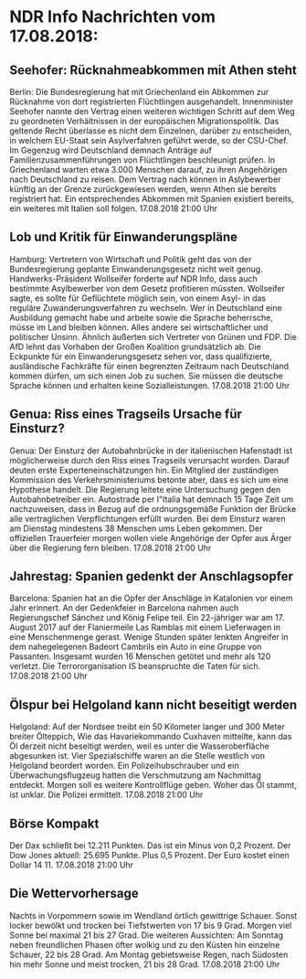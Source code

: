 # NDR Info Nachrichten vom 17.08.2018:


## Seehofer: Rücknahmeabkommen mit Athen steht
Berlin: Die Bundesregierung hat mit Griechenland ein Abkommen zur Rücknahme von dort registrierten Flüchtlingen ausgehandelt. Innenminister Seehofer nannte den Vertrag einen weiteren wichtigen Schritt auf dem Weg zu geordneten Verhältnissen in der europäischen Migrationspolitik. Das geltende Recht überlasse es nicht dem Einzelnen, darüber zu entscheiden, in welchem EU-Staat sein Asylverfahren geführt werde, so der CSU-Chef. Im Gegenzug wird Deutschland demnach Anträge auf Familienzusammenführungen von Flüchtlingen beschleunigt prüfen. In Griechenland warten etwa 3.000 Menschen darauf, zu ihren Angehörigen nach Deutschland zu reisen. Dem Vertrag nach können in Aslybewerber künftig an der Grenze zurückgewiesen werden, wenn Athen sie bereits registriert hat. Ein entsprechendes Abkommen mit Spanien existiert bereits, ein weiteres mit Italien soll folgen. 17.08.2018 21:00 Uhr 

## Lob und Kritik für Einwanderungspläne
Hamburg:	Vertretern von Wirtschaft und Politik geht das von der Bundesregierung geplante Einwanderungsgesetz nicht weit genug. Handwerks-Präsident Wollseifer forderte auf NDR Info, dass auch bestimmte Asylbewerber von dem Gesetz profitieren müssten. Wollseifer sagte, es sollte für Geflüchtete möglich sein, von einem Asyl- in das reguläre Zuwanderungsverfahren zu wechseln. Wer in Deutschland eine Ausbildung gemacht habe und arbeite sowie die Sprache beherrsche, müsse im Land bleiben können. Alles andere sei wirtschaftlicher und politischer Unsinn. Ähnlich äußerten sich Vertreter von Grünen und FDP. Die AfD lehnt das Vorhaben der Großen Koalition grundsätzlich ab. Die Eckpunkte für ein Einwanderungsgesetz sehen vor, dass qualifizierte, ausländische Fachkräfte für einen begrenzten Zeitraum nach Deutschland kommen dürfen, um sich einen Job zu suchen. Sie müssen die deutsche Sprache können und erhalten keine Sozialleistungen. 17.08.2018 21:00 Uhr 

## Genua: Riss eines Tragseils Ursache für Einsturz?
Genua: Der Einsturz der Autobahnbrücke in der italienischen Hafenstadt ist möglicherweise durch den Riss eines Tragseils verursacht worden. Darauf deuten erste Experteneinschätzungen hin. Ein Mitglied der zuständigen Kommission des Verkehrsministeriums betonte aber, dass es sich um eine Hypothese handelt. Die Regierung leitete eine Untersuchung gegen den Autobahnbetreiber ein. Autostrade per l"Italia hat demnach 15 Tage Zeit um nachzuweisen, dass in Bezug auf die ordnungsgemäße Funktion der Brücke alle vertraglichen Verpflichtungen erfüllt wurden. Bei dem Einsturz waren am Dienstag mindestens 38 Menschen ums Leben gekommen. Der offiziellen Trauerfeier morgen wollen viele Angehörige der Opfer aus Ärger über die Regierung fern bleiben. 17.08.2018 21:00 Uhr 

## Jahrestag: Spanien gedenkt der Anschlagsopfer
Barcelona: Spanien hat an die Opfer der Anschläge in Katalonien vor einem Jahr erinnert. An der Gedenkfeier in Barcelona nahmen auch Regierungschef Sánchez und König Felipe teil. Ein 22-jähriger war am 17. August 2017 auf der Flaniermeile Las Ramblas mit einem Lieferwagen in eine Menschenmenge gerast. Wenige Stunden später lenkten Angreifer in dem nahegelegenen Badeort Cambrils ein Auto in eine Gruppe von Passanten. Insgesamt wurden 16 Menschen getötet und mehr als 120 verletzt. Die Terrororganisation IS beanspruchte die Taten für sich. 17.08.2018 21:00 Uhr 

## Ölspur bei Helgoland kann nicht beseitigt werden
Helgoland: Auf der Nordsee treibt ein 50 Kilometer langer und 300 Meter breiter Ölteppich, Wie das Havariekommando Cuxhaven mitteilte, kann das Öl derzeit nicht beseitigt werden, weil es unter die Wasseroberfläche abgesunken ist. Vier Spezialschiffe waren an die Stelle westlich von Helgoland beordert worden. Ein Polizeihubschrauber und ein Überwachungsflugzeug hatten die Verschmutzung am Nachmittag entdeckt. Morgen soll es weitere Kontrollflüge geben. Woher das Öl stammt, ist unklar. Die Polizei ermittelt. 17.08.2018 21:00 Uhr 

## Börse Kompakt
Der Dax schließt bei 12.211 Punkten. Das ist ein Minus von 0,2 Prozent. Der Dow Jones aktuell: 25.695 Punkte. Plus 0,5 Prozent. Der Euro kostet einen Dollar 14 11. 17.08.2018 21:00 Uhr 

## Die Wettervorhersage
Nachts in Vorpommern sowie im Wendland örtlich gewittrige Schauer. Sonst locker bewölkt und trocken bei Tiefstwerten von 17 bis 9 Grad. Morgen viel Sonne bei maximal 21 bis 27 Grad. Die weiteren Aussichten: Am Sonntag neben freundlichen Phasen öfter wolkig und zu den Küsten hin einzelne Schauer, 22 bis 28 Grad. Am Montag gebietsweise Regen, nach Südosten hin mehr Sonne und meist trocken, 21 bis 28 Grad. 17.08.2018 21:00 Uhr 
